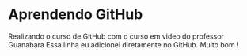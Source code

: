 # Aprendendo GitHub
 Realizando o curso de GitHub com o curso em video do professor Guanabara
 Essa linha eu adicionei diretamente no GitHub. Muito bom !